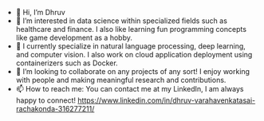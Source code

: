 - 👋 Hi, I’m Dhruv 
- 👀 I’m interested in data science within specialized fields such as healthcare and finance. I also like learning fun programming concepts like game development as a hobby. 
- 🌱 I currently specialize in natural language processing, deep learning, and computer vision. I also work on cloud application deployment using containerizers such as Docker.
- 💞️ I’m looking to collaborate on any projects of any sort! I enjoy working with people and making meaningful research and contributions. 
- 📫 How to reach me: You can contact me at my LinkedIn, I am always happy to connect! https://www.linkedin.com/in/dhruv-varahavenkatasai-rachakonda-316277211/

